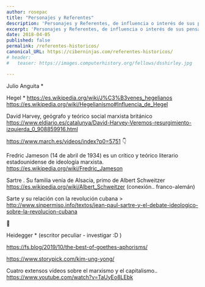 ```yaml
---
author: rosepac
title: "Personajes y Referentes"
description: 'Personajes y Referentes, de influencia o interés de sus pensamientos.'
excerpt: 'Personajes y Referentes, de influencia o interés de sus pensamientos.'
date: 2018-04-05
published: false
permalink: /referentes-historicos/
canonical_URL: https://ciberninjas.com/referentes-historicos/
# header:
#   teaser: https://images.computerhistory.org/fellows/dsshirley.jpg

---
```


Julio Anguita *

Hegel * https://es.wikipedia.org/wiki/J%C3%B3venes_hegelianos https://es.wikipedia.org/wiki/Hegelianismo#Influencia_de_Hegel

David Harvey, geógrafo y teórico social marxista británico https://www.eldiario.es/catalunya/David-Harvey-Veremos-resurgimiento-izquierda_0_908859916.html




https://www.march.es/videos/index?p0=5751 👇

Fredric Jameson (14 de abril de 1934) es un crítico y teórico literario estadounidense de ideología marxista. https://es.wikipedia.org/wiki/Fredric_Jameson

Sartre . Su familia venía de Alsacia, primo de Albert Schweitzer https://es.wikipedia.org/wiki/Albert_Schweitzer  (conexión.. franco-alemán) 

Sarte y su relación con la revolución cubana > http://www.sinpermiso.info/textos/jean-paul-sartre-y-el-debate-ideologico-sobre-la-revolucion-cubana

🛑

Heidegger * (escritor peculiar - investigar :D  )


[](https://news.ycombinator.com/item?id=21230418) https://fs.blog/2019/10/the-best-of-goethes-aphorisms/

https://www.storypick.com/kim-ung-yong/

Cuatro extensos vídeos sobre el marxismo y el capitalismo..
https://www.youtube.com/watch?v=TaUyEo8LEbk
